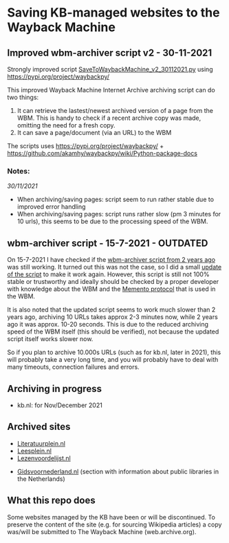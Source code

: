 # Saving KB-managed websites to the Wayback Machine

## Improved wbm-archiver script v2 - 30-11-2021
Strongly improved script [SaveToWaybackMachine_v2_30112021.py](wbm-archiver_v2_30112021/SaveToWaybackMachine_v2_30112021.py) using https://pypi.org/project/waybackpy/ 

This improved Wayback Machine Internet Archive archiving script can do two things:
1) It can retrieve the lastest/newest archived version of a page from the WBM. This is handy to check if a recent archive copy was made, omitting the need for a fresh copy.
2) It can save a page/document (via an URL) to the WBM 

The scripts uses https://pypi.org/project/waybackpy/ + https://github.com/akamhy/waybackpy/wiki/Python-package-docs

### Notes:
*30/11/2021*
* When archiving/saving pages: script seem to run rather stable due to improved error handling
* When archiving/saving pages: script runs rather slow  (pm 3 minutes for 10 urls), this seems to be due to the
  processing speed of the WBM.

## wbm-archiver script - 15-7-2021 - OUTDATED
On 15-7-2021 I have checked if the [wbm-archiver script from 2 years ago](Literatuurplein/scripts/wbm-archiver/SaveLiteratuurpleinToWaybackMachine.py) was still working. It turned out this was not the case, so I did a small [update of the script](wbm-archiver_15072021/SaveToWaybackMachine.py) to make it work again. However, this script is still not 100% stable or trustworthy and ideally should be checked by a proper developer with knowledge about the WBM and the [Memento protocol](http://mementoweb.org/guide/rfc/) that is used in the WBM. 

It is also noted that the updated script seems to work much slower than 2 years ago, archiving 10 URLs takes approx 2-3 minutes now, while 2 years ago it was approx. 10-20 seconds. This is due to the reduced archiving speed of the WBM itself (this should be verified), not because the updated script itself works slower now. 

So if you plan to archive 10.000s URLs (such as for kb.nl, later in 2021), this will probably take a very long time, and you will probably have to deal with many timeouts, connection failures and errors.

## Archiving in progress
* kb.nl: for Nov/December 2021

## Archived sites 
* [Literatuurplein.nl](https://github.com/ookgezellig/SaveToWaybackMachine/tree/master/Literatuurplein)
* [Leesplein.nl](https://github.com/ookgezellig/SaveToWaybackMachine/tree/master/Leesplein)
* [Lezenvoordelijst.nl](https://github.com/ookgezellig/SaveToWaybackMachine/tree/master/LezenVoorDeLijst)
<!--* [Literaireprijzen.nl](https://github.com/ookgezellig/SaveToWaybackMachine/tree/master/LiterairePrijzennl)-->
* [Gidsvoornederland.nl](https://www.gidsvoornederland.nl/werken-met-gids/meerwaarde-voor-bibliotheken/bibliotheken-in-nederland) (section with information about public libraries in the Netherlands)

## What this repo does
Some websites managed by the KB have been or will be discontinued. To preserve the content of the site (e.g. for sourcing Wikipedia articles) a copy was/will be submitted to The Wayback Machine (web.archive.org).
